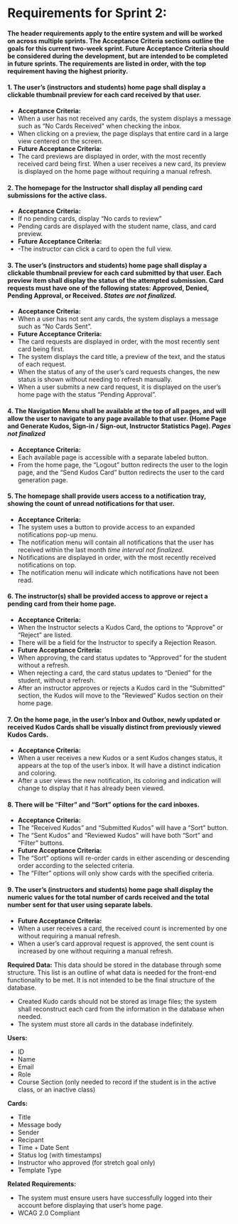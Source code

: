 # Requirements for Sprint 2:
#### The header requirements apply to the entire system and will be worked on across multiple sprints. The Acceptance Criteria sections outline the goals for this current two-week sprint. Future Acceptance Criteria should be considered during the development, but are intended to be completed in future sprints. The requirements are listed in order, with the top requirement having the highest priority.

#### 1. The user’s (instructors and students) home page shall display a clickable thumbnail preview for each card received by that user.
   * **Acceptance Criteria:**
   * When a user has not received any cards, the system displays a message such as “No Cards Received" when checking the inbox.
   * When clicking on a preview, the page displays that entire card in a large view centered on the screen.
   * **Future Acceptance Criteria:**
   * The card previews are displayed in order, with the most recently received card being first.
   When a user receives a new card, its preview is displayed on the home page without requiring a manual refresh.


#### 2. The homepage for the Instructor shall display all pending card submissions for the active class.
   * **Acceptance Criteria:**
   * If no pending cards, display “No cards to review”
   * Pending cards are displayed with the student name, class, and card preview.
   * **Future Acceptance Criteria:**
   * -The instructor can click a card to open the full view.


#### 3. The user’s (instructors and students) home page shall display a clickable thumbnail preview for each card submitted by that user. Each preview item shall display the status of the attempted submission. Card requests must have one of the following states: Approved, Denied, Pending Approval, or Received. *States are not finalized.*
   * **Acceptance Criteria:**
   * When a user has not sent any cards, the system displays a message such as “No Cards Sent”.
   * **Future Acceptance Criteria:**
   * The card requests are displayed in order, with the most recently sent card being first.
   * The system displays the card title, a preview of the text, and the status of each request.
   * When the status of any of the user’s card requests changes, the new status is shown without needing to refresh manually.
   * When a user submits a new card request, it is displayed on the user’s home page with the status “Pending Approval”.


#### 4. The Navigation Menu shall be available at the top of all pages, and will allow the user to navigate to any page available to that user. (Home Page and Generate Kudos, Sign-in / Sign-out, Instructor Statistics Page). *Pages not finalized*
   * **Acceptance Criteria:**
   * Each available page is accessible with a separate labeled button.
   * From the home page, the “Logout” button redirects the user to the login page, and the “Send Kudos Card” button redirects the user to the card generation page.


#### 5. The homepage shall provide users access to a notification tray, showing the count of unread notifications for that user.
   * **Acceptance Criteria:**
   * The system uses a button to provide access to an expanded notifications pop-up menu.  
   * The notification menu will contain all notifications that the user has received within the last month *time interval not finalized*.
   * Notifications are displayed in order, with the most recently received notifications on top.
   * The notification menu will indicate which notifications have not been read.


#### 6. The instructor(s) shall be provided access to approve or reject a pending card from their home page.
   * **Acceptance Criteria:**
   * When the Instructor selects a Kudos Card, the options to “Approve” or “Reject” are listed.
   * There will be a field for the Instructor to specify a Rejection Reason.
   * **Future Acceptance Criteria:**
   * When approving, the card status updates to “Approved” for the student without a refresh.
   * When rejecting a card, the card status updates to “Denied” for the student, without a refresh.
   * After an instructor approves or rejects a Kudos card in the “Submitted” section, the Kudos will move to the “Reviewed” Kudos section on their home page.


#### 7. On the home page, in the user’s Inbox and Outbox, newly updated or received Kudos Cards shall be visually distinct from previously viewed Kudos Cards.
   * **Acceptance Criteria:**
   * When a user receives a new Kudos or a sent Kudos changes status, it appears at the top of the user’s inbox. It will have a distinct indication and coloring.
   * After a user views the new notification, its coloring and indication will change to display that it has already been viewed.


#### 8. There will be “Filter” and “Sort” options for the card inboxes.
   * **Acceptance Criteria:**
   * The “Received Kudos” and “Submitted Kudos” will have a “Sort” button.
   * The “Sent Kudos” and “Reviewed Kudos” will have both “Sort” and “Filter” buttons.
   * **Future Acceptance Criteria:**
   * The “Sort” options will re-order cards in either ascending or descending order according to the selected criteria.    
   * The “Filter” options will only show cards with the specified criteria.


#### 9. The user’s (instructors and students) home page shall display the numeric values for the total number of cards received and the total number sent for that user using separate labels.
   * **Future Acceptance Criteria:**
   * When a user receives a card, the received count is incremented by one without requiring a manual refresh.
   * When a user’s card approval request is approved, the sent count is increased by one without requiring a manual refresh.


**Required Data:**
This data should be stored in the database through some structure. This list is an outline of what data is needed for the front-end functionality to be met. It is not intended to be the final structure of the database.
* Created Kudo cards should not be stored as image files; the system shall reconstruct each card from the information in the database when needed.
* The system must store all cards in the database indefinitely.

**Users:**
* ID
* Name
* Email
* Role
* Course Section (only needed to record if the student is in the active class, or an inactive class)

**Cards:**
* Title
* Message body
* Sender
* Recipant  
* Time + Date Sent
* Status log (with timestamps)
* Instructor who approved (for stretch goal only)
* Template Type

**Related Requirements:**
* The system must ensure users have successfully logged into their account before displaying that user’s home page.
* WCAG 2.0 Compliant 
